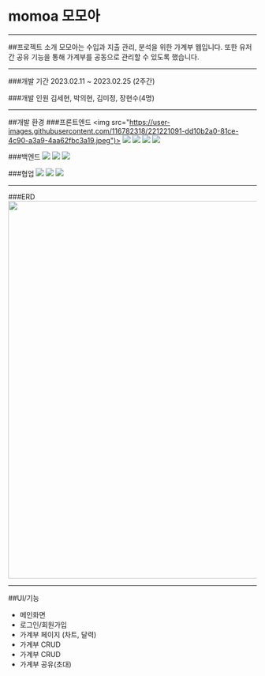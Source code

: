 # momoa 모모아
<hr />

##프로젝트 소개
모모아는 수입과 지출 관리, 분석을 위한 가계부 웹입니다. 또한 유저 간 공유 기능을 통해 가계부를 공동으로 관리할 수 있도록 했습니다.
<hr />

###개발 기간
2023.02.11 ~ 2023.02.25 (2주간)

###개발 인원
김세현, 박의현, 김미정, 장현수(4명)
<hr />

##개발 환경
###프론트엔드 
<img src="https://user-images.githubusercontent.com/116782318/221221091-dd10b2a0-81ce-4c90-a3a9-4aa62fbc3a19.jpeg")>
<img src="https://user-images.githubusercontent.com/116782318/221221118-55a57d31-ff47-4b91-97f1-f187d51721af.png">
<img src="https://user-images.githubusercontent.com/116782318/221221136-09ea13be-dcd3-4ef4-a088-e6eabc5f9980.png">
<img src="https://user-images.githubusercontent.com/116782318/221221148-e59f8748-af6e-4a59-a2a1-54776c6aad73.png">
<img src="https://user-images.githubusercontent.com/116782318/221221789-ba381b5d-fcf8-4e41-b096-6563be23a6d7.svg">

###백엔드
<img src="https://user-images.githubusercontent.com/116782318/221222020-f5513183-cda9-41d2-9f69-97e3168b1a24.png">
<img src="https://user-images.githubusercontent.com/116782318/221222036-701f3c26-f703-4337-b8b1-c2d111d2c10d.png">
<img src="https://user-images.githubusercontent.com/116782318/221222046-2ca88dfb-5e6b-4903-9d00-031843947fa9.png">

###협업
<img src="https://user-images.githubusercontent.com/116782318/221222841-bfa66574-c548-43f5-8434-65e26fb35894.png">
<img src="https://user-images.githubusercontent.com/116782318/221222859-8a3ba5ea-ed13-482a-90b9-be838100223b.png">
<img src="https://user-images.githubusercontent.com/116782318/221222900-3d08c10e-3732-4a76-a77c-819e0624d129.png">
<hr />

###ERD
<img width="764" src="https://user-images.githubusercontent.com/116782318/221226448-e03cc19f-1242-492b-8663-7688ef9b2b6d.png">
<hr />

##UI/기능
- 메인화면
- 로그인/회원가입
- 가계부 페이지 (차트, 달력)
- 가계부 CRUD
- 가계부 CRUD
- 가계부 공유(초대)
